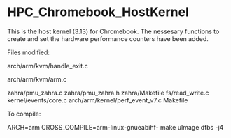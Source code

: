 # HPC_Chromebook_HostKernel
This is the host kernel (3.13) for Chromebook. The nessesary functions to create and set the hardware performance
counters have been added.

Files modified:

arch/arm/kvm/handle_exit.c

arch/arm/kvm/arm.c

zahra/pmu_zahra.c
zahra/pmu_zahra.h
zahra/Makefile
fs/read_write.c
kernel/events/core.c
arch/arm/kernel/perf_event_v7.c
Makefile


To compile:

ARCH=arm CROSS_COMPILE=arm-linux-gnueabihf- make uImage dtbs -j4
